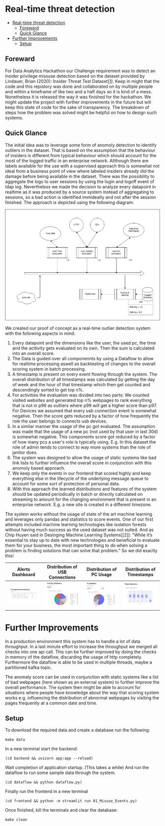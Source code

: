 # Real-time threat detection
- [Real-time threat detection](#real-time-threat-detection)
  - [Foreward](#foreward)
  - [Quick Glance](#quick-glance)
- [Further Improvements](#further-improvements)
  - [Setup](#setup)

## Foreward
For Data Analytics Hackathon our Challenge requirement was to detect an insider privilege missuse detection based on the dataset provided by Lindauer, Brian (2020): Insider Threat Test Dataset[[1]]. Keep in might that the code and this repistory was done and collaborated on by multiple people and within a timeframe of like two and a half days so it is kind of a mess. Nonetheless it is released the way it was finished for the hackathon. We might update the project with further improvements in the future but will keep this state of code for the sake of transparency. The breakdown of steps how the problem was solved might be helpful on how to design such systems.

[1]: https://kilthub.cmu.edu/articles/dataset/Insider_Threat_Test_Dataset/12841247/1

## Quick Glance
The initial idea was to leverage some form of anomoly detection to identify outliers in the dataset. That is based on the assumption that the behaviour of insiders is different from typical behaviour which should account for the most of the logged traffic in an enterprise network. Allthough there are labels available for the use with a supervised approach this is somewhat not ideal from a business point of view where labeled insiders already did the damage before being available in the dataset. There was the possibility to aggregate the logs to user sessions by using the login and logoff event of ldap log. Nevertheless we made the decision to analyze every datapoint in realtime as it was produced by a source system instead of aggregating to sessions, so a bad action is identified immideatly and not after the session finished. The approach is depicted using the following diagram:

![](img/threat_detection.drawio.png)

We created our proof of concept as a real-time outlier detection system with the following aspects in mind:

1. Every datapoint and the dimensions like the user, the used pc, the time and the acitivity gets evaluated on its own. Then the sum is calculated into an overall score.
2. The Data is guided over all componennts by using a Dataflow to allow for realtime processing aswell as backtesting of changes to the overall scoring system in batch processing.
3. A timestamp is present on every event flowing through the system. The overall distribution of all timestamps was calculated by getting the day of week and the hour of that timestamp which then get counted and descendingly sorted to get top n%. 
4. For activities the evaluation was divided into two parts: We counted visited websites and generated top n% webpages to rank everything that is not in p96 as outliers where p99 will get a higher score than p97. For Devices we assumed that every usb connection event is somewhat negative. Then the score gets reduced by a factor of how frequently the role the user belongs to connects usb devices.
5. In a similar manner the usage of the pc got evaluated. The assumption was made that the usage of a new pc (not used by that user in last 30d) is somewhat negative. This components score got reduced by a factor of how many pcs a user's role is typically using. E.g. In this dataset the role of admin tends to connect to way more systems than the role of janitor does.
6. The system was designed to allow the usage of static systems like bad link lists to further influence the overall score in conjunction with this anomoly based approach.
7. We keep only the events in our frontend that scored highly and keep everything else in the lifecycle of the underlying message queue to account for some sort of protection of personal data.  
8. With this approach the learned distributions and features of the system should be updated periodically in batch or directly calculated on streaming to amount for the changing environment that is present in an enterprise network. E.g. a new site is created in a different timezone. 

The system works without the usage of state of the art machine learning and leverages only pandas and statistics to score events.
One of our first attempts included machine learning technologies like isolation forests without having much success as the used dataset was not suited. And as Chip Huyen said in Desinging Machine Learning Systems[[2]]: 
"While it’s essential to stay up to date with new technologies and beneficial to evaluate them for your business,
the most important thing to do when solving a problem is finding solutions that can solve that problem."
So we did exactly this!

[1]: https://www.oreilly.com/library/view/designing-machine-learning/9781098107956/

| Alerts Dashboard | Distribution of USB Connections | Distribution of PC Usage | Distribution of Timestamps |
|--------------------------------------|--------------------------------------|--------------------------------------|--------------------------------------|
| ![](img/alerts.png) | ![](img/device.png) | ![](img/pc.png) | ![](img/time.png) |


# Further Improvements

In a production environment this system has to handle a lot of data throughput. In a last minute effort to increase the throughput we merged all checks into one api call. This can be further improved by doing the checks in memory of the dataflow, discarding the usage of http completely. Furthermore the dataflow is able to be used in multiple threads, maybe a partitioned kafka topic. 

The anomaly score can be used in conjunction with static systems like a list of bad webpages (here shown as an external system) to further improve the overall performance. The system then might be able to account for situations where people have knowledge about the way that scoring system works e.g. influencing the distribution of abnormal webpages by visiting the pages frequently at a common date and time.



## Setup

To download the required data and create a database run the following:
```
make data
```

In a new terminal start the backend:
```
(cd backend && uvicorn app:app --reload)
```

Wait completion of application startup. (This takes a while)
And run the dataflow to run some sample data through the system.
```
(cd dataflow && python dataflow.py)
```

Finally run the frontend in a new terminal
```
(cd frontend && python -m streamlit run 01_Misuse_Events.py)
```

Once finished, kill the terminals and clear the database:
```
make clean
```
